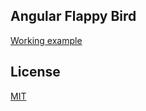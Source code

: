 ## Angular Flappy Bird

[Working example](https://bokettodev.github.io/angular-flappy-bird/)

## License

[MIT](LICENSE.md)
